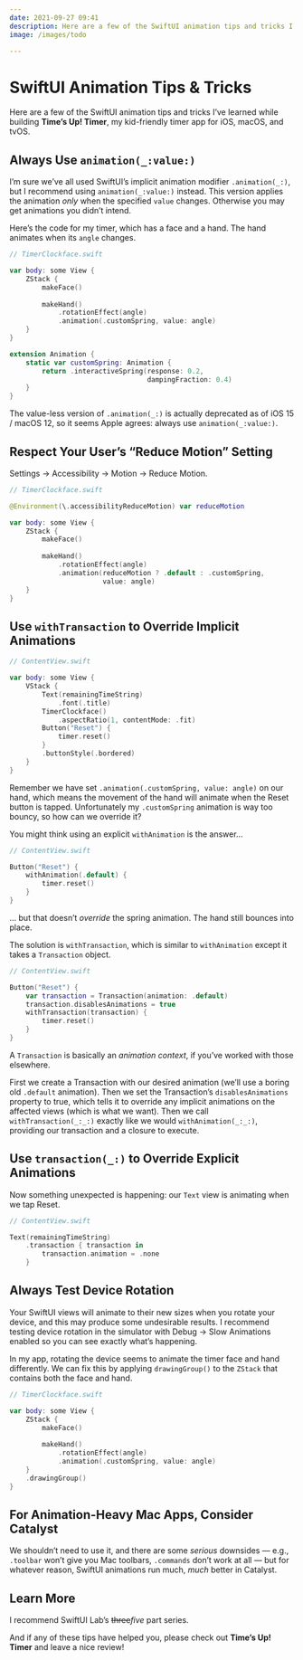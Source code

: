```yaml
---
date: 2021-09-27 09:41
description: Here are a few of the SwiftUI animation tips and tricks I’ve learned while building my kid-friendly timer app Time’s Up! Timer.
image: /images/todo

---
```


# SwiftUI Animation Tips & Tricks

Here are a few of the SwiftUI animation tips and tricks I’ve learned while building **Time’s Up! Timer**, my kid-friendly timer app for iOS, macOS, and tvOS.

## Always Use `animation(_:value:)`

I’m sure we’ve all used SwiftUI’s implicit animation modifier `.animation(_:)`, but I recommend using `animation(_:value:)` instead. This version applies the animation *only* when the specified `value` changes. Otherwise you may get animations you didn’t intend.

Here’s the code for my timer, which has a face and a hand. The hand animates when its `angle` changes.

```swift
// TimerClockface.swift

var body: some View {
    ZStack {
        makeFace()
        
        makeHand()
            .rotationEffect(angle)
            .animation(.customSpring, value: angle)
    }
}

extension Animation {
    static var customSpring: Animation {
        return .interactiveSpring(response: 0.2,
                                  dampingFraction: 0.4)
    }
}
```

The value-less version of `.animation(_:)` is actually deprecated as of iOS 15 / macOS 12, so it seems Apple agrees: always use `animation(_:value:)`.


## Respect Your User’s “Reduce Motion” Setting

Settings &rarr; Accessibility &rarr; Motion &rarr; Reduce Motion.

```swift
// TimerClockface.swift

@Environment(\.accessibilityReduceMotion) var reduceMotion

var body: some View {
    ZStack {
        makeFace()
        
        makeHand()
            .rotationEffect(angle)
            .animation(reduceMotion ? .default : .customSpring,
                       value: angle)
    }
}
```

## Use `withTransaction` to Override Implicit Animations

```swift
// ContentView.swift

var body: some View {
    VStack {
        Text(remainingTimeString)
            .font(.title)
        TimerClockface()
            .aspectRatio(1, contentMode: .fit)
        Button("Reset") {
            timer.reset()
        }
        .buttonStyle(.bordered)
    }
}
```

Remember we have set `.animation(.customSpring, value: angle)` on our hand, which means the movement of the hand will animate when the Reset button is tapped. Unfortunately my `.customSpring` animation is way too bouncy, so how can we override it?

You might think using an explicit `withAnimation` is the answer…

```swift
// ContentView.swift

Button("Reset") {
    withAnimation(.default) {
        timer.reset()
    }
}
```

… but that doesn’t *override* the spring animation. The hand still bounces into place. 

The solution is `withTransaction`, which is similar to `withAnimation` except it takes a `Transaction` object.

```swift
// ContentView.swift

Button("Reset") {
    var transaction = Transaction(animation: .default)
    transaction.disablesAnimations = true
    withTransaction(transaction) {
        timer.reset()
    }
}
```

A `Transaction` is basically an *animation context*, if you’ve worked with those elsewhere. 

First we create a Transaction with our desired animation (we’ll use a boring old `.default` animation). Then we set the Transaction’s `disablesAnimations` property to true, which tells it to override any implicit animations on the affected views (which is what we want). Then we call `withTransaction(_:_:)` exactly like we would `withAnimation(_:_:)`, providing our transaction and a closure to execute.


## Use `transaction(_:)` to Override Explicit Animations

Now something unexpected is happening: our `Text` view is animating when we tap Reset.

```swift
// ContentView.swift

Text(remainingTimeString)
    .transaction { transaction in
        transaction.animation = .none
    }
```


## Always Test Device Rotation

Your SwiftUI views will animate to their new sizes when you rotate your device, and this may produce some undesirable results. I recommend testing device rotation in the simulator with Debug &rarr; Slow Animations enabled so you can see exactly what’s happening.

In my app, rotating the device seems to animate the timer face and hand differently. We can fix this by applying `drawingGroup()` to the `ZStack` that contains both the face and hand.

```swift
// TimerClockface.swift

var body: some View {
    ZStack {
        makeFace()
        
        makeHand()
            .rotationEffect(angle)
            .animation(.customSpring, value: angle)
    }
    .drawingGroup()
}
```

## For Animation-Heavy Mac Apps, Consider Catalyst

We shouldn’t need to use it, and there are some *serious* downsides — e.g., `.toolbar` won’t give you Mac toolbars, `.commands` don’t work at all — but for whatever reason, SwiftUI animations run much, *much* better in Catalyst.

## Learn More

I recommend SwiftUI Lab’s <strike>three</strike>*five* part series.

And if any of these tips have helped you, please check out **Time’s Up! Timer** and leave a nice review!